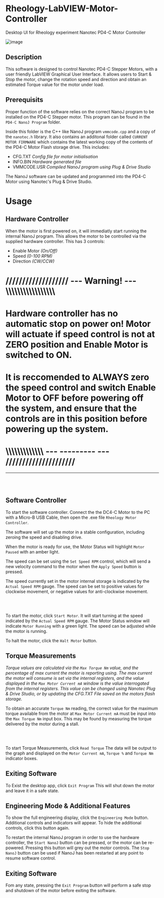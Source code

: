 # Rheology-LabVIEW-Motor-Controller
 Desktop UI for Rheology experiment Nanotec PD4-C Motor Controller
 
 ![image](https://user-images.githubusercontent.com/97303986/194104709-ff4f2dba-26d3-4cc1-a354-eafea82d6166.png)

 
## Description

This software is designed to control Nanotec PD4-C Stepper Motors, with a user friendly LabVIEW Graphical User Interface. It allows users to Start & Stop the motor, change the rotation speed and direction and obtain an estimated Torque value for the motor under load.

## Prerequisits

Proper function of the software relies on the correct NanoJ program to be installed on the PD4-C Stepper motor. This program can be found in the `PD4-C NanoJ Program` folder. 

Inside this folder is the C++ like NanoJ program `vmmcode.cpp` and a copy of the `nanotec.h` library. It also contains an additonal folder called `CURRENT MOTOR FIRMWARE` which contains the latest working copy of the contents of the PD4-C Motor Flash storage drive. 
This includes:

- CFG.TXT  _Config file for motor initialisation_
- INFO.BIN   _Hardware generated file_
- VMMCODE.USR  _Compiled NanoJ program using Plug & Drive Studio_

The NanoJ software can be updated and programmed into the PD4-C Motor using Nanotec's Plug & Drive Studio.

# Usage

## Hardware Controller

When the motor is first powered on, it will immediatly start running the internal NanoJ program. This allows the motor to be controlled via the supplied hardware controller. This has 3 controls:

- Enable Motor _(On/Off)_
- Speed _(0-100 RPM)_
- Direction _(CW/CCW)_

# /////////////////// --- Warning!  --- \\\\\\\\\\\\\\\\\\\\\\\\\\\\\\\\\\

# Hardware controller has no automatic stop on power on! Motor will actuate if speed control is not at ZERO position and Enable Motor is switched to ON.

# It is reccomended to **ALWAYS** zero the speed control and switch **Enable Motor to OFF** before powering off the system, and ensure that the controls are in this position before powering up the system.
# \\\\\\\\\\\\\\\\\\\\\\\\\\ --- ---------  --- /////////////////////
-------------------------------------------------------------------------------------
<br><br>

## Software Controller

To start the software controller. Connect the the DC4-C Motor to the PC with a Micro-B USB Cable, then open the .exe file `Rheology Motor Controller`.

The software will set up the motor in a stable configuration, including zeroing the speed and disabling drive.

When the motor is ready for use, the Motor Status will highlight `Motor Paused` with an amber light.

The speed can be set using the `Set Speed RPM` control, which will send a new velocity command to the motor when the `Apply Speed` button is pressed.

The speed currently set in the motor internal storage is indicated by the `Actual Speed RPM` gauge. The speed can be set to positive values for clockwise movement, or negative values for anti-clockwise movement.

<br><br>

To start the motor, click `Start Motor`. It will start turning at the speed indicated by the `Actual Speed RPM` gauge. The Motor Status window will indicate `Motor Running` with a green light. The speed can be adjusted while the motor is running.

To halt the motor, click the `Halt Motor` button.

## Torque Measurements

_Torque values are calculated via the `Max Torque Nm` value, and the percentage of max current the motor is reporting using. The max current the motor will consume is set via the internal registers, and the value displayed in the `Max Motor Current mA` window is the value interrogated from the internal registers. This value can be changed using Nanotec Plug & Drive Studio, or by updating the CFG.TXT File saved on the motors flash storage._

To obtain an accurate `Torque Nm` reading, the correct value for the maximum torque available from the motor at `Max Motor Current mA` must be input into the `Max Torque Nm` input box. This may be found by measuring the torque delivered by the motor during a stall.

<br><br>

To start Torque Measurements, click `Read Torque` The data will be output to the graph and displayed on the `Motor Current mA`, `Torque %` and `Torque Nm` indicator boxes.

## Exiting Software

To Exist the desktop app, click `Exit Program` This will shut down the motor and leave it in a safe state.

## Engineering Mode & Additional Features

To show the full engineering display, click the `Engineering Mode` button. Additional controls and indicators will appear. To hide the additional controls, click this button again.


To restart the internal NanoJ program in order to use the hardware controller, the `Start NanoJ` button can be pressed, or the motor can be re-powered. Pressing this button will grey out the motor controls. The `Stop NanoJ` button can be used if NanoJ has been restarted at any point to resume software control.

## Exiting Software

Fom any state, pressing the `Exit Program` button will perform a safe stop and shutdown of the motor before exiting the software.



